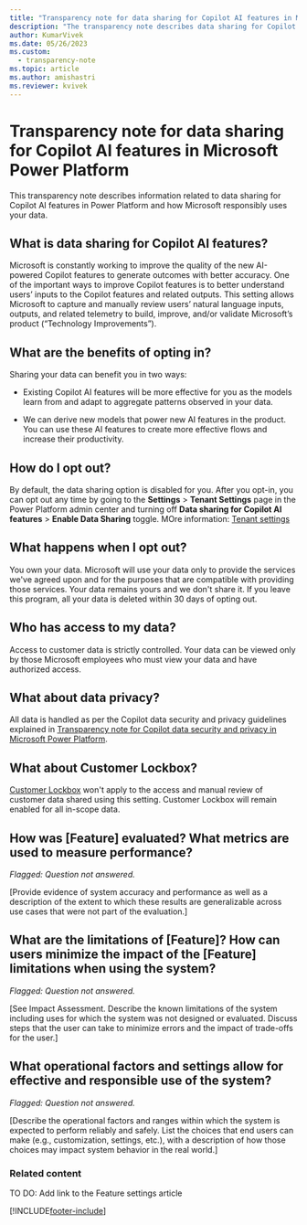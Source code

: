 ```yaml
---
title: "Transparency note for data sharing for Copilot AI features in Microsoft Power Platform"
description: "The transparency note describes data sharing for Copilot AI features in Power Platform and how Microsoft responsibly uses your data."
author: KumarVivek 
ms.date: 05/26/2023
ms.custom: 
  - transparency-note
ms.topic: article
ms.author: amishastri
ms.reviewer: kvivek
---
```


# Transparency note for data sharing for Copilot AI features in Microsoft Power Platform

This transparency note describes information related to data sharing for Copilot AI features in Power Platform and how Microsoft responsibly uses your data.

## What is data sharing for Copilot AI features?  

Microsoft is constantly working to improve the quality of the new AI-powered Copilot features to generate outcomes with better accuracy. One of the important ways to improve Copilot features is to better understand users’ inputs to the Copilot features and related outputs. This setting allows Microsoft to capture and manually review users’ natural language inputs, outputs, and related telemetry to build, improve, and/or validate Microsoft’s product (“Technology Improvements”).  

## What are the benefits of opting in?  

Sharing your data can benefit you in two ways:  

- Existing Copilot AI features will be more effective for you as the models learn from and adapt to aggregate patterns observed in your data.  

- We can derive new models that power new AI features in the product. You can use these AI features to create more effective flows and increase their productivity.

## How do I opt out?

By default, the data sharing option is disabled for you. After you opt-in, you can opt out any time by going to the **Settings** > **Tenant Settings** page in the Power Platform admin center and turning off **Data sharing for Copilot AI features** > **Enable Data Sharing** toggle. MOre information: [Tenant settings](admin/tenant-settings.md)

## What happens when I opt out?

You own your data. Microsoft will use your data only to provide the services we've agreed upon and for the purposes that are compatible with providing those services. Your data remains yours and we don't share it. If you leave this program, all your data is deleted within 30 days of opting out.

## Who has access to my data?

Access to customer data is strictly controlled. Your data can be viewed only by those Microsoft employees who must view your data and have authorized access.  

## What about data privacy?

All data is handled as per the Copilot data security and privacy guidelines explained in [Transparency note for Copilot data security and privacy in Microsoft Power Platform](transparency-note-copilot-data-security-privacy).

## What about Customer Lockbox?

[Customer Lockbox](admin/about-lockbox.md) won't apply to the access and manual review of customer data shared using this setting. Customer Lockbox will remain enabled for all in-scope data.

## How was [Feature] evaluated? What metrics are used to measure performance?

*Flagged: Question not answered.*

[Provide evidence of system accuracy and performance as well as a description of the extent to which these results are generalizable across use cases that were not part of the evaluation.]

## What are the limitations of [Feature]? How can users minimize the impact of the [Feature] limitations when using the system?

*Flagged: Question not answered.*

[See Impact Assessment. Describe the known limitations of the system including uses for which the system was not designed or evaluated. Discuss steps that the user can take to minimize errors and the impact of trade-offs for the user.]

## What operational factors and settings allow for effective and responsible use of the system?

*Flagged: Question not answered.*

[Describe the operational factors and ranges within which the system is expected to perform reliably and safely. List the choices that end users can make (e.g., customization, settings, etc.), with a description of how those choices may impact system behavior in the real world.]

### Related content

TO DO: Add link to the Feature settings article

[!INCLUDE[footer-include](includes/footer-banner.md)]
